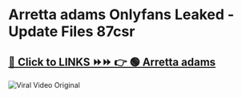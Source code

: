 
 # Arretta adams Onlyfans Leaked - Update Files 87csr

## <h2><a href="https://clipsfans.com/Arretta_adams&ref=git">🔗 Click to LINKS ⏩⏩ 👉 🟢 Arretta adams </a></h2>

<a href="https://clipsfans.com/Arretta_adams&ref=git" rel="nofollow" data-target="animated-image.originalLink"><img src="https://i.ibb.co.com/xMMVF88/686577567.gif" alt="Viral Video Original" style="max-width: 100%; display: inline-block;" data-target="animated-image.originalImage"></a>


